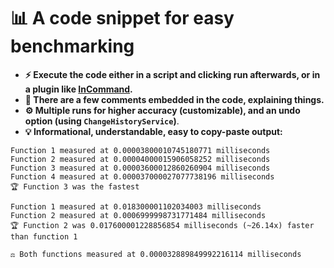 # 📊  A code snippet for easy benchmarking
- **⚡ Execute the code either in a script and clicking run afterwards, or in a plugin like [InCommand](https://create.roblox.com/store/asset/4987562465).**
- **📝 There are a few comments embedded in the code, explaining things.**
- **⚙️ Multiple runs for higher accuracy (customizable), and an undo option (using `ChangeHistoryService`)**.
- **💡 Informational, understandable, easy to copy-paste output:**
```
Function 1 measured at 0.00003800010745180771 milliseconds
Function 2 measured at 0.00004000015906058252 milliseconds
Function 3 measured at 0.00003600012860260904 milliseconds
Function 4 measured at 0.000037000027077738196 milliseconds
🏆 Function 3 was the fastest
```
```
Function 1 measured at 0.018300001102034003 milliseconds
Function 2 measured at 0.0006999998731771484 milliseconds
🏆 Function 2 was 0.017600001228856854 milliseconds (~26.14x) faster than function 1
```
```
⚖️ Both functions measured at 0.000032889849992216114 milliseconds
```
